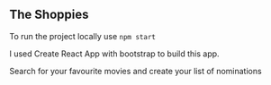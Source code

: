 ## The Shoppies

To run the project locally use `npm start`



I used Create React App with bootstrap to build this app. 

Search for your favourite movies and create your list of nominations
